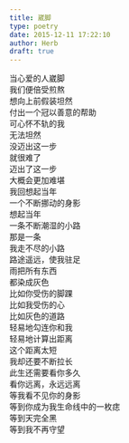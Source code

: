 ```yaml
---  
title: 崴脚  
type: poetry  
date: 2015-12-11 17:22:10  
author: Herb  
draft: true
---  
```

当心爱的人崴脚  
我们便倍受煎熬    
想向上前假装坦然  
付出一个冠以善意的帮助  
可心怀不轨的我  
无法坦然    
没迈出这一步  
就很难了  
迈出了这一步  
大概会更加难堪    
我回想起当年  
一个不断挪动的身影  
想起当年  
一条不断潮湿的小路    
那是一条  
我走不尽的小路  
路途遥远，使我驻足    
雨把所有东西  
都染成灰色  
比如你受伤的脚踝  
比如我受伤的心  
比如灰色的道路    
轻易地勾连你和我  
轻易地计算出距离  
这个距离太短  
我却还要不断拉长    
此生还需要看你多久  
看你远离，永远远离  
等我看不见你的身影  
等到你成为我生命线中的一枚痣  
等到天完全黑  
等到我不再守望